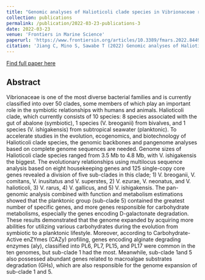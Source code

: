 ```yaml
---
title: "Genomic analyses of Halioticoli clade species in Vibrionaceae reveal genome expansion with more carbohydrate metabolism genes during symbiotic to planktonic lifestyle transition"
collection: publications
permalink: /publication/2022-03-23-publications-3
date: 2022-03-23
venue: 'Frontiers in Marine Science'
paperurl: 'https://www.frontiersin.org/articles/10.3389/fmars.2022.844983/full'
citation: 'Jiang C, Mino S, Sawabe T (2022) Genomic analyses of Halioticoli clade species in Vibrionaceae reveal genome expansion with more carbohydrate metabolism genes during symbiotic to planktonic lifestyle transition. Front Mar Sci 9:844983. https://doi.org/10.3389/fmars.2022.844983'
---
```


<a href='https://www.frontiersin.org/articles/10.3389/fmars.2022.844983/full'>Find full paper here</a>

Abstract
-----
Vibrionaceae is one of the most diverse bacterial families and is currently classified into over 50 clades, some members of which play an important role in the symbiotic relationships with humans and animals. Halioticoli clade, which currently consists of 10 species: 8 species associated with the gut of abalone (symbiotic), 1 species (V. breoganii) from bivalves, and 1 species (V. ishigakensis) from subtropical seawater (planktonic). To accelerate studies in the evolution, ecogenomics, and biotechnology of Halioticoli clade species, the genomic backbones and pangenome analyses based on complete genome sequences are needed. Genome sizes of Halioticoli clade species ranged from 3.5 Mb to 4.8 Mb, with V. ishigakensis the biggest. The evolutionary relationships using multilocus sequence analysis based on eight housekeeping genes and 125 single-copy core genes revealed a division of five sub-clades in this clade; 1) V. breoganii, V. comitans, V. inusitatus and V. superstes, 2) V. ezurae, V. neonatus, and V. halioticoli, 3) V. rarus, 4) V. gallicus, and 5) V. ishigakensis. The pan-genomic analysis combined with function and metabolism estimations showed that the planktonic group (sub-clade 5) contained the greatest number of specific genes, and more genes responsible for carbohydrate metabolisms, especially the genes encoding D-galactonate degradation. These results demonstrated that the genome expanded by acquiring more abilities for utilizing various carbohydrates during the evolution from symbiotic to a planktonic lifestyle. Moreover, according to Carbohydrate-Active enZYmes (CAZy) profiling, genes encoding alginate degrading enzymes (aly), classified into PL6, PL7, PL15, and PL17 were common in the ten genomes, but sub-clade 1 had the most. Meanwhile, sub-clade 1and 5 also possessed abundant genes related to macroalgae substrates degradation (GHs), which are also responsible for the genome expansion of sub-clade 1 and 5.

